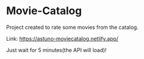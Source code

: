 # Movie-Catalog
Project created to rate some movies from the catalog.

Link: https://astuno-moviecatalog.netlify.app/

Just wait for 5 minutes(the API will load)!
